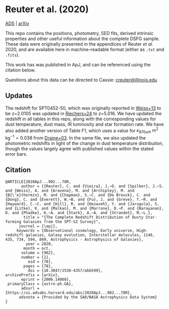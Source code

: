 Reuter et al. (2020)
====================================

[ADS](https://ui.adsabs.harvard.edu/abs/2020arXiv200614060R/abstract) | [arXiv](https://arxiv.org/abs/2006.14060)

This repo contains the positions, photometry, SED fits, derived intrinsic properties and other useful information about the complete DSFG sample.  These data were originally presented in the appendices of Reuter *et al.* 2020, and are available here in machine-readable format (either as `.txt` and `.fits`).  

This work has was published in ApJ, and can be referenced using the citation below.  

Questions about this data can be directed to Cassie: [creuter@illinois.edu](mailto:creuter@illinois.edu)


Updates
--------

The redshift for SPT0452-50, which was originally reported in [Weiss+13](https://ui.adsabs.harvard.edu/abs/2013ApJ...767...88W/abstract) to be z=2.0105 was updated in [Riechers+24](https://ui.adsabs.harvard.edu/abs/2024arXiv240105487R/abstract) to z=5.016.  We have updated the redshift in all tables in this repo, along with the corresponding values for dust temperature, dust mass, IR luminosity and star formation rate.  We have also added another version of Table F1, which uses a value for $\kappa_{870 um}\;\mathrm{m^2\; kg^{-1}} = 0.038$ from [Draine+03](https://ui.adsabs.harvard.edu/abs/2003ApJ...598.1026D/abstract).  In the same file, we also updated the photometric redshifts in light of the change in dust temperature distribution, though the values largely agree with published values within the stated error bars.
  
Citation
--------

```
@ARTICLE{2020ApJ...902...78R,
       author = {{Reuter}, C. and {Vieira}, J.~D. and {Spilker}, J.~S. and {Weiss}, A. and {Aravena}, M. and {Archipley}, M. and {B{\'e}thermin}, M. and {Chapman}, S.~C. and {De Breuck}, C. and {Dong}, C. and {Everett}, W.~B. and {Fu}, J. and {Greve}, T.~R. and {Hayward}, C.~C. and {Hill}, R. and {Hezaveh}, Y. and {Jarugula}, S. and {Litke}, K. and {Malkan}, M. and {Marrone}, D.~P. and {Narayanan}, D. and {Phadke}, K.~A. and {Stark}, A.~A. and {Strandet}, M.~L.},
        title = "{The Complete Redshift Distribution of Dusty Star-forming Galaxies from the SPT-SZ Survey}",
      journal = {\apj},
     keywords = {Observational cosmology, Early universe, High-redshift galaxies, Galaxy evolution, Interstellar molecules, 1146, 435, 734, 594, 849, Astrophysics - Astrophysics of Galaxies},
         year = 2020,
        month = oct,
       volume = {902},
       number = {1},
          eid = {78},
        pages = {78},
          doi = {10.3847/1538-4357/abb599},
archivePrefix = {arXiv},
       eprint = {2006.14060},
 primaryClass = {astro-ph.GA},
       adsurl = {https://ui.adsabs.harvard.edu/abs/2020ApJ...902...78R},
      adsnote = {Provided by the SAO/NASA Astrophysics Data System}
}

```
